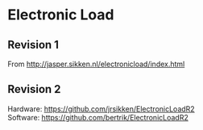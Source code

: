 # Electronic Load

## Revision 1

From http://jasper.sikken.nl/electronicload/index.html

## Revision 2

Hardware: https://github.com/jrsikken/ElectronicLoadR2  
Software: https://github.com/bertrik/ElectronicLoadR2
